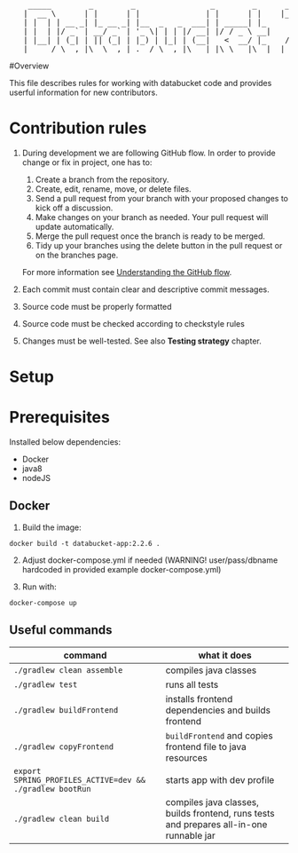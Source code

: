 <pre>
    _____        _        _                _        _      ___  
   |  __ \      | |      | |              | |      | |    |__ \ 
   | |  | | __ _| |_ __ _| |__  _   _  ___| | _____| |_      ) |
   | |  | |/ _` | __/ _` | '_ \| | | |/ __| |/ / _ \ __|    / / 
   | |__| | (_| | || (_| | |_) | |_| | (__|   <  __/ |_    / /_ 
   |_____/ \__,_|\__\__,_|_.__/ \__,_|\___|_|\_\___|\__|  |____|
</pre>

#Overview

This file describes rules for working with databucket code and provides userful information for new contributors.

# Contribution rules

1. During development we are following GitHub flow. In order to provide change or fix in project, one has to:

   1. Create a branch from the repository.
   2. Create, edit, rename, move, or delete files.
   3. Send a pull request from your branch with your proposed changes to kick off a discussion.
   4. Make changes on your branch as needed. Your pull request will update automatically.
   5. Merge the pull request once the branch is ready to be merged.
   6. Tidy up your branches using the delete button in the pull request or on the branches page.

   For more information see [Understanding the GitHub flow](https://guides.github.com/introduction/flow/).

2. Each commit must contain clear and descriptive commit messages.

3. Source code must be properly formatted

    [//]: # (TODO add more info once formatter is defined and added to the code)

4. Source code must be checked according to checkstyle rules

    [//]: # (TODO add more info once formatter is defined and added to the code)

5. Changes must be well-tested. See also **Testing strategy** chapter.

# Setup

# Prerequisites

Installed below dependencies:

- Docker
- java8
- nodeJS

## Docker

1. Build the image:

```
docker build -t databucket-app:2.2.6 .
```

2. Adjust docker-compose.yml if needed (WARNING! user/pass/dbname hardcoded in provided example docker-compose.yml)

3. Run with:

```
docker-compose up
```


## Useful commands

| command       | what it does|
| ------------- |-------------| 
|`./gradlew clean assemble`| compiles java classes|
|`./gradlew test`| runs all tests |
|`./gradlew buildFrontend`| installs frontend dependencies and builds frontend|
|`./gradlew copyFrontend`|`buildFrontend` and copies frontend file to java resources |
|`export SPRING_PROFILES_ACTIVE=dev && ./gradlew bootRun`| starts app with dev profile |
|`./gradlew clean build`| compiles java classes, builds frontend, runs tests and prepares all-in-one runnable jar |

